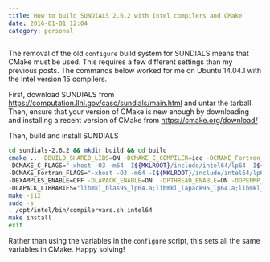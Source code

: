 ```yaml
---
title: How to build SUNDIALS 2.6.2 with Intel compilers and CMake
date: 2016-01-01 12:04
category: personal
---
```


The removal of the old `configure` build system for SUNDIALS means that CMake must be used. This requires a few different settings than my previous posts. The commands below worked for me on Ubuntu 14.04.1 with the Intel version 15 compilers.
<!--more-->

First, download SUNDIALS from <https://computation.llnl.gov/casc/sundials/main.html> and untar the tarball.
Then, ensure that your version of CMake is new enough by downloading and installing a recent version of CMake from <https://cmake.org/download/>

Then, build and install SUNDIALS

```bash
cd sundials-2.6.2 && mkdir build && cd build
cmake .. -DBUILD_SHARED_LIBS=ON -DCMAKE_C_COMPILER=icc -DCMAKE_Fortran_COMPILER=ifort \
-DCMAKE_C_FLAGS="-xhost -O3 -m64 -I${MKLROOT}/include/intel64/lp64 -I${MKLROOT}/include -fPIC -fp-model precise" \
-DCMAKE_Fortran_FLAGS="-xhost -O3 -m64 -I${MKLROOT}/include/intel64/lp64 -I${MKLROOT}/include -fPIC -fp-model precise" \
-DEXAMPLES_ENABLE=OFF -DLAPACK_ENABLE=ON  -DPTHREAD_ENABLE=ON -DOPENMP_ENABLE=ON \
-DLAPACK_LIBRARIES="libmkl_blas95_lp64.a;libmkl_lapack95_lp64.a;libmkl_intel_lp64.so;libmkl_core.so;libmkl_intel_thread.so;libpthread.so;libm.so;libiomp5.so"
make -j12
sudo -s
. /opt/intel/bin/compilervars.sh intel64
make install
exit
```

Rather than using the variables in the `configure` script, this sets all the same variables in CMake. Happy solving!
